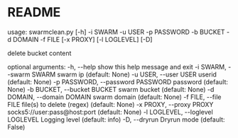 # README #

usage: swarmclean.py [-h] -i SWARM -u USER -p PASSWORD -b BUCKET -d DOMAIN -f FILE [-x PROXY] [-l LOGLEVEL] [-D]

delete bucket content

optional arguments:
  -h, --help            show this help message and exit
  -i SWARM, --swarm SWARM
                        swarm ip (default: None)
  -u USER, --user USER  userid (default: None)
  -p PASSWORD, --password PASSWORD
                        password (default: None)
  -b BUCKET, --bucket BUCKET
                        swarm bucket (default: None)
  -d DOMAIN, --domain DOMAIN
                        swarm domain (default: None)
  -f FILE, --file FILE  file(s) to delete (regex) (default: None)
  -x PROXY, --proxy PROXY
                        socks5://user:pass@host:port (default: None)
  -l LOGLEVEL, --loglevel LOGLEVEL
                        Logging level (default: info)
  -D, --dryrun          Dryrun mode (default: False)